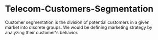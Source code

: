 # Telecom-Customers-Segmentation
Customer segmentation is the division of potential customers in a given market into discrete groups. We would be defining marketing strategy by analyzing their customer's behavior.
